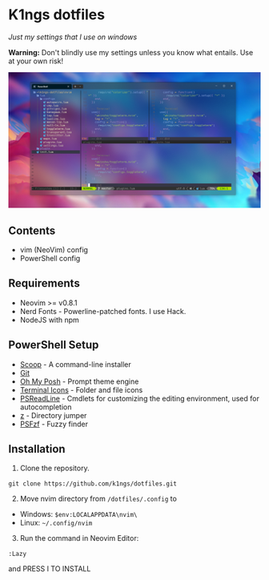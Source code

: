 # K1ngs dotfiles
*Just my settings that I use on windows*

**Warning:** Don't blindly use my settings unless you know what entails. Use at your own risk!

![terminal setup](./images/terminal.png)

## Contents
* vim (NeoVim) config
* PowerShell config

## Requirements
* Neovim >= v0.8.1
* Nerd Fonts - Powerline-patched fonts. I use Hack.
* NodeJS with npm

## PowerShell Setup
* [Scoop](https://scoop.sh/) - A command-line installer
* [Git](https://gitforwindows.org/)
* [Oh My Posh](https://ohmyposh.dev/) - Prompt theme engine
* [Terminal Icons](https://github.com/devblackops/Terminal-Icons) - Folder and file icons
* [PSReadLine](https://docs.microsoft.com/en-us/powershell/module/psreadline/) - Cmdlets for customizing the editing environment, used for autocompletion
* [z](https://www.powershellgallery.com/packages/z) - Directory jumper
* [PSFzf](https://github.com/kelleyma49/PSFzf) - Fuzzy finder

## Installation
1. Clone the repository.
```git
git clone https://github.com/k1ngs/dotfiles.git
```

2. Move nvim directory from `/dotfiles/.config` to 
* Windows: `$env:LOCALAPPDATA\nvim\`
* Linux: `~/.config/nvim`

3. Run the command in Neovim Editor:
```
:Lazy
```
and PRESS I TO INSTALL
